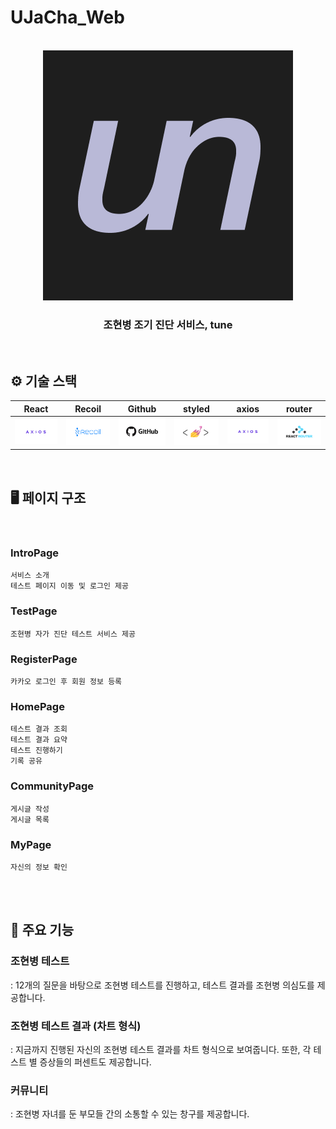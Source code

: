 # UJaCha_Web

<p align="center">
  <br>
    <img src="./readme/Tune.png">
  <br>
</p>

<h3 align = "center"> 조현병 조기 진단 서비스, tune </h3>

<br/>

## ⚙️ 기술 스택

|  React   |  Recoil   |  Github   |  styled   |  axios   |  router   |
| :------: | :-------: | :-------: | :-------: | :------: | :-------: |
| ![axios] | ![recoil] | ![github] | ![styled] | ![axios] | ![router] |

<br>

## 🖥️ 페이지 구조

<br/>

### IntroPage

    서비스 소개
    테스트 페이지 이동 및 로그인 제공

### TestPage

    조현병 자가 진단 테스트 서비스 제공

### RegisterPage

    카카오 로그인 후 회원 정보 등록

### HomePage

    테스트 결과 조회
    테스트 결과 요약
    테스트 진행하기
    기록 공유

### CommunityPage

    게시글 작성
    게시글 목록

### MyPage

    자신의 정보 확인

<br/>
<br/>

## 📌 주요 기능

### 조현병 테스트

: 12개의 질문을 바탕으로 조현병 테스트를 진행하고, 테스트 결과를 조현병 의심도를 제공합니다.

### 조현병 테스트 결과 (차트 형식)

: 지금까지 진행된 자신의 조현병 테스트 결과를 차트 형식으로 보여줍니다. 또한, 각 테스트 별 증상들의 퍼센트도 제공합니다.

### 커뮤니티

: 조현병 자녀를 둔 부모들 간의 소통할 수 있는 창구를 제공합니다.

<br/>

<br/>

<!-- ### 👨‍👩‍👦‍👦Member

 <details markdown = "1">
  <summary>로그인 : api/member/login  (POST)</summary>
    <ul>
      <li>Request body</li>

```json
{
  "email": "string",
  "uid": "string"
}
```

  <li>Response body </li>

```json
{
  "token": "string",
  "exprTime": 0,
  "first": true
}
```

  </ul>
 </details>

 <details markdown = "1">
  <summary>회원가입 : api/member/first (POST)</summary>
    <ul>
      <li>Request body</li>

```json
{
  "nickname": "string",
  "childAge": 0,
  "uid": "string"
}
```

  <li>Response body </li>

```
string(token 값)
```

  </ul>
 </details>

 <details markdown = "1">
  <summary>업데이트 : api/member/update  (POST)</summary>
    <ul>
     <li>Request header</li>

```json
{
  "Authorization": "String",
  "Content-Type": "application/json"
}
```

<li>Request body</li>

```json
{
  "nickname": "string",
  "reliableName": "string",
  "childAge": 0
}
```

  <li>Response body </li>

```json
"업데이트 성공"
```

  </ul>
 </details>

 <details markdown = "1">
  <summary>회원 조회 : api/member  (GET)</summary>
    <ul>
     <li>Request header</li>

```json
{
  "Authorization": "String",
  "Content-Type": "application/json"
}
```

  <li>Response body </li>

```json
{
  "uid": "string",
  "email": "string",
  "nickname": "string",
  "reliableName": "string",
  "childAge": 0,
  "test": [
    {
      "testId": 0,
      "hallucination": 0,
      "abnormalBehavior": 0,
      "moody": 0,
      "delusion": 0,
      "total": 0,
      "date": "2024-02-16"
    }
  ]
}
```

  </ul>
 </details>

 <details markdown = "1">
  <summary>남의 정보 조회 : api/member/reliable  (GET)</summary>
    <ul>
     <li>Request header</li>

```json
{
  "Authorization": "String",
  "Content-Type": "application/json"
}
```

  <li>Response body </li>

```json
{
  "uid": "string",
  "email": "string",
  "nickname": "string",
  "reliableName": "string",
  "childAge": 0,
  "test": [
    {
      "testId": 0,
      "hallucination": 0,
      "abnormalBehavior": 0,
      "moody": 0,
      "delusion": 0,
      "total": 0,
      "date": "2024-02-16"
    }
  ]
}
```

  </ul>
 </details>

 <details markdown = "1">
  <summary>닉네임 중복확인 : api/member/duplicate  (GET)</summary>
    <ul>
     <li>RequestParam</li>

```
?name="string
```

  <li>Response body </li>

```
boolean
```

  </ul>
 </details>

<details markdown = "1">
  <summary>멤버 삭제 : api/member/delete  (DELETE)</summary>
    <ul>
     <li>Request header</li>

```json
{
  "Authorization": "String",
  "Content-Type": "application/json"
}
```

  <li>Response body </li>

```
"삭제 되었습니다."
```

  </ul>
 </details>

<br/>

### ✍️ Test

 <details markdown = "1">
  <summary>TEST(로그인 후) : api/test (POST)</summary>
    <ul>
      <li>Request Header</li>

```json
{
  "Authorization": "String",
  "Content-Type": "application/json"
}
```

  <li>Request Body </li>

```json
{
  "question1": 0,
  "question2": 0,
  "question3": 0,
  "question4": 0,
  "question5": 0,
  "question6": 0,
  "question7": 0,
  "question8": 0,
  "question9": 0,
  "question10": 0,
  "question11": 0,
  "question12": 0
}
```

  <li>Response body</li>

```json
{
  "testId": 0,
  "hallucination": 0,
  "abnormalBehavior": 0,
  "moody": 0,
  "delusion": 0,
  "total": 0,
  "date": "2024-02-16"
}
```

  </ul>
 </details>

 <details markdown = "1">
  <summary >TEST(로그인 전)(DB에 저장안됨): api/test/first(POST)</summary>
    <ul>
  <li>Request Body </li>

```json
{
  "question1": 0,
  "question2": 0,
  "question3": 0,
  "question4": 0,
  "question5": 0,
  "question6": 0,
  "question7": 0,
  "question8": 0,
  "question9": 0,
  "question10": 0,
  "question11": 0,
  "question12": 0
}
```

  <li>Response Body </li>

```json
{
  "hallucination": 0,
  "abnormalBehavior": 0,
  "moody": 0,
  "delusion": 0,
  "total": 0
}
```

  </ul>
  </details>

 <details markdown = "1">
  <summary>오늘 테스트 했는지 안 했는지 확인 :api/test/exist-today (GET)</summary>
    <ul>
      <li>Request Header</li>

```json
{
  "Authorization": "String",
  "Content-Type": "application/json"
}
```

  <li>Response body</li>

```
boolean
```

  </ul>
 </details> -->

<!-- Stack Icon Refernces -->

[axios]: /readme/axios.png
[github]: /readme/github.png
[react]: /readme/react.png
[recoil]: /readme/recoil.png
[router]: /readme/router.png
[styled]: /readme/styled.png
[tune]: /readme/tune.png
